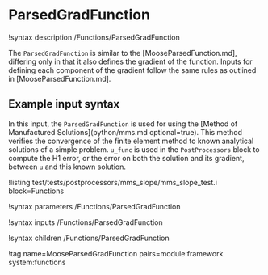# ParsedGradFunction

!syntax description /Functions/ParsedGradFunction

The `ParsedGradFunction` is similar to the [MooseParsedFunction.md], differing only in that
it also defines the gradient of the function. Inputs for defining each component of
the gradient follow the same rules as outlined in [MooseParsedFunction.md].

## Example input syntax

In this input, the `ParsedGradFunction` is used for using the
[Method of Manufactured Solutions](python/mms.md optional=true). This method verifies the
convergence of the finite element method to known analytical solutions of a simple problem.
`u_func` is used in the `PostProcessors` block to compute the H1 error, or the error on both
the solution and its gradient, between `u` and this known solution.

!listing test/tests/postprocessors/mms_slope/mms_slope_test.i block=Functions

!syntax parameters /Functions/ParsedGradFunction

!syntax inputs /Functions/ParsedGradFunction

!syntax children /Functions/ParsedGradFunction

!tag name=MooseParsedGradFunction pairs=module:framework system:functions
